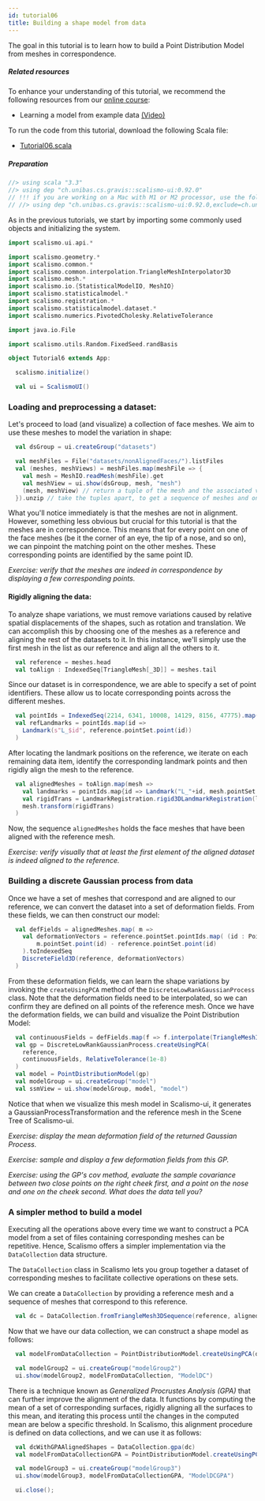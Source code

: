 ```yaml
---
id: tutorial06
title: Building a shape model from data
---
```


The goal in this tutorial is to learn how to build a Point Distribution Model
from meshes in correspondence. 

##### Related resources

To enhance your understanding of this tutorial, we recommend the following resources from our [online course](https://shapemodelling.cs.unibas.ch/ssm-course/):

- Learning a model from example data [(Video)](https://www.futurelearn.com/courses/statistical-shape-modelling/3/steps/250329)

To run the code from this tutorial, download the following Scala file:
- [Tutorial06.scala](./Tutorial06.scala)


##### Preparation

```scala mdoc:invisible
//> using scala "3.3"
//> using dep "ch.unibas.cs.gravis::scalismo-ui:0.92.0"
// !!! if you are working on a Mac with M1 or M2 processor, use the following import instead !!!
// //> using dep "ch.unibas.cs.gravis::scalismo-ui:0.92.0,exclude=ch.unibas.cs.gravis%vtkjavanativesmacosimpl"
```

As in the previous tutorials, we start by importing some commonly used objects and initializing the system.

```scala mdoc:silent
import scalismo.ui.api.*

import scalismo.geometry.*
import scalismo.common.*
import scalismo.common.interpolation.TriangleMeshInterpolator3D
import scalismo.mesh.*
import scalismo.io.{StatisticalModelIO, MeshIO}
import scalismo.statisticalmodel.*
import scalismo.registration.*
import scalismo.statisticalmodel.dataset.*
import scalismo.numerics.PivotedCholesky.RelativeTolerance

import java.io.File

import scalismo.utils.Random.FixedSeed.randBasis
```

```scala mdoc:invisible emptyLines:2
object Tutorial6 extends App:
```

```scala mdoc:silent
  scalismo.initialize()

  val ui = ScalismoUI()
```

### Loading and preprocessing a dataset:

Let's proceed to load (and visualize) a collection of face meshes. We aim to use these meshes to model the variation in shape:

```scala mdoc:silent emptyLines:2
  val dsGroup = ui.createGroup("datasets")

  val meshFiles = File("datasets/nonAlignedFaces/").listFiles
  val (meshes, meshViews) = meshFiles.map(meshFile => {
    val mesh = MeshIO.readMesh(meshFile).get
    val meshView = ui.show(dsGroup, mesh, "mesh")
    (mesh, meshView) // return a tuple of the mesh and the associated view
  }).unzip // take the tuples apart, to get a sequence of meshes and one of meshViews
```

What you'll notice immediately is that the meshes are not in alignment. However, something less obvious but crucial for this tutorial is that the meshes are in correspondence. This means that for every point on one of the face meshes (be it the corner of an eye, the tip of a nose, and so on), we can pinpoint the matching point on the other meshes. These corresponding points are identified by the same point ID.

*Exercise: verify that the meshes are indeed in correspondence by displaying a few corresponding points.*

#### Rigidly aligning the data:

To analyze shape variations, we must remove variations caused by relative spatial displacements of the shapes, such as rotation and translation. We can accomplish this by choosing one of the meshes as a reference and aligning the rest of the datasets to it. In this instance, we'll simply use the first mesh in the list as our reference and align all the others to it.

```scala mdoc:silent emptyLines:2
  val reference = meshes.head
  val toAlign : IndexedSeq[TriangleMesh[_3D]] = meshes.tail
```

Since our dataset is in correspondence, we are able to specify a set of point identifiers. These allow us to locate corresponding points across the different meshes.

```scala mdoc:silent emptyLines:2
  val pointIds = IndexedSeq(2214, 6341, 10008, 14129, 8156, 47775).map(id => PointId(id))
  val refLandmarks = pointIds.map(id => 
    Landmark(s"L_$id", reference.pointSet.point(id))
  ) 
```
After locating the landmark positions on the reference, we iterate on each remaining data item, identify the corresponding landmark points and then rigidly align the mesh to the reference.

```scala mdoc:silent emptyLines:2
  val alignedMeshes = toAlign.map(mesh =>
    val landmarks = pointIds.map{id => Landmark("L_"+id, mesh.pointSet.point(id))}
    val rigidTrans = LandmarkRegistration.rigid3DLandmarkRegistration(landmarks, refLandmarks, center = Point3D(0,0,0))
    mesh.transform(rigidTrans)
  )
```
Now, the sequence `alignedMeshes`  holds the face meshes that have been aligned with the reference mesh.

*Exercise: verify visually that at least the first element of the aligned dataset is indeed aligned to the reference.*



### Building a discrete Gaussian process from data

Once we have a set of meshes that correspond and are aligned to our reference, 
we can convert the dataset into a set of deformation fields.
 From these fields, we can then construct our model:

```scala mdoc:silent emptyLines:2
  val defFields = alignedMeshes.map( m =>
    val deformationVectors = reference.pointSet.pointIds.map( (id : PointId) =>
        m.pointSet.point(id) - reference.pointSet.point(id)
    ).toIndexedSeq
    DiscreteField3D(reference, deformationVectors)
  )
```

From these deformation fields, we can learn the shape variations by invoking the `createUsingPCA` method of the `DiscreteLowRankGaussianProcess` class. Note that the deformation fields need to be interpolated, so we can confirm they are defined on all points of the reference mesh. Once we have the deformation fields, we can build and visualize the Point Distribution Model:

```scala mdoc:silent emptyLines:2
  val continuousFields = defFields.map(f => f.interpolate(TriangleMeshInterpolator3D()) )
  val gp = DiscreteLowRankGaussianProcess.createUsingPCA(
    reference,
    continuousFields, RelativeTolerance(1e-8)
  )
  val model = PointDistributionModel(gp)
  val modelGroup = ui.createGroup("model")
  val ssmView = ui.show(modelGroup, model, "model")
```

Notice that when we visualize this mesh model in Scalismo-ui,
it generates a GaussianProcessTransformation and the reference mesh in the
Scene Tree of Scalismo-ui.


*Exercise: display the mean deformation field of the returned Gaussian Process.*

*Exercise: sample and display a few deformation fields from this GP.*

*Exercise: using the GP's *cov* method, evaluate the sample covariance between two close points on the right cheek first, and a point on the nose and one on the cheek second. What does the data tell you?*


### A simpler method to build a model

Executing all the operations above every time we want to construct a PCA model from a set of 
files containing corresponding meshes can be repetitive. 
Hence, Scalismo offers a simpler implementation via the `DataCollection` data structure.

The `DataCollection` class in Scalismo lets you group together a dataset of corresponding meshes to facilitate collective operations on these sets.

We can create a `DataCollection` by providing a reference mesh and a sequence of meshes that correspond to this reference.

```scala mdoc:silent emptyLines:2
  val dc = DataCollection.fromTriangleMesh3DSequence(reference, alignedMeshes)
```

Now that we have our data collection, we can construct a shape model as follows:

```scala mdoc:silent emptyLines:2
  val modelFromDataCollection = PointDistributionModel.createUsingPCA(dc)

  val modelGroup2 = ui.createGroup("modelGroup2")
  ui.show(modelGroup2, modelFromDataCollection, "ModelDC")
```

There is a technique known as *Generalized Procrustes Analysis (GPA)* that can further 
improve the alignment of the data. It functions by computing the mean of a set of 
corresponding surfaces, rigidly aligning all the surfaces to this mean, and iterating 
this process until the changes in the computed mean are below a specific threshold. 
In Scalismo, this alignment procedure is defined on data collections, and we can use it as follows:

```scala mdoc:silent emptyLines:2
  val dcWithGPAAlignedShapes = DataCollection.gpa(dc)
  val modelFromDataCollectionGPA = PointDistributionModel.createUsingPCA(dcWithGPAAlignedShapes)

  val modelGroup3 = ui.createGroup("modelGroup3")
  ui.show(modelGroup3, modelFromDataCollectionGPA, "ModelDCGPA")
```



```scala mdoc:invisible
  ui.close();
```

